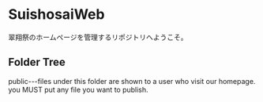 # SuishosaiWeb
翠翔祭のホームページを管理するリポジトリへようこそ。

## Folder Tree
public---files under this folder are shown to a user who visit our homepage.
         you MUST put any file you want to publish. 
